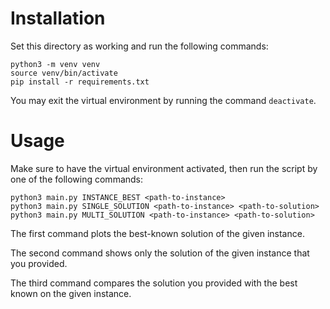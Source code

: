 # Installation

Set this directory as working and run the following commands:

```
python3 -m venv venv
source venv/bin/activate
pip install -r requirements.txt
```

You may exit the virtual environment by running the command `deactivate`.

# Usage

Make sure to have the virtual environment activated, then run the script by one of the following commands:
```
python3 main.py INSTANCE_BEST <path-to-instance>
python3 main.py SINGLE_SOLUTION <path-to-instance> <path-to-solution>
python3 main.py MULTI_SOLUTION <path-to-instance> <path-to-solution>
```

The first command plots the best-known solution of the given instance.

The second command shows only the solution of the given instance that you provided.

The third command compares the solution you provided with the best known on the given instance.
